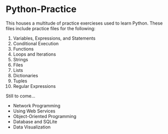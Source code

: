 # Python-Practice
This houses a multitude of practice exercieses used to learn Python. These files include practice files for the following:
1. Variables, Expressions, and Statements
2. Conditional Execution
3. Functions
4. Loops and Iterations
5. Strings
6. Files
7. Lists
8. Dictionaries
9. Tuples
10. Regular Expressions

Still to come...
* Network Programming
* Using Web Services
* Object-Oriented Programming
* Database and SQLite
* Data Visualization

